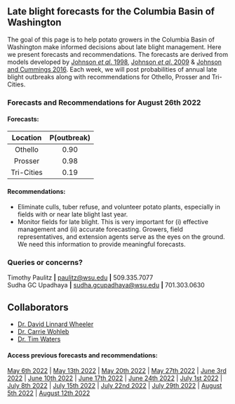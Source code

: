 ## Late blight forecasts for the Columbia Basin of Washington
The goal of this page is to help potato growers in the Columbia Basin of Washington make informed decisions about late blight management. Here we present forecasts and recommendations. The forecasts are derived from models developed by [Johnson *et al*. 1998](https://apsjournals.apsnet.org/doi/pdfplus/10.1094/PDIS.1998.82.6.642), [Johnson *et al*. 2009](https://apsjournals.apsnet.org/doi/pdfplus/10.1094/PDIS-93-3-0272) & [Johnson and Cummings 2016](https://link.springer.com/article/10.1007/s12230-016-9500-1). Each week, we will post probabilities of annual late blight outbreaks along with recommendations for Othello, Prosser and Tri-Cities.

###  Forecasts and Recommendations for August 26th 2022
#### Forecasts:

| Location | P(outbreak) |
| :---: | :---: |
| Othello | 0.90 |
| Prosser | 0.98 |
| Tri-Cities | 0.19 |

#### Recommendations:

* Eliminate culls, tuber refuse, and volunteer potato plants, especially in fields with or near late blight last year.
* Monitor fields for late blight. This is very important for (i) effective management and (ii) accurate forecasting. Growers, field representatives, and extension agents serve as the eyes on the ground. We need this information to provide meaningful forecasts.

### Queries or concerns?
Timothy Paulitz **|** paulitz@wsu.edu **|** 509.335.7077  
Sudha GC Upadhaya **|** sudha.gcupadhaya@wsu.edu **|** 701.303.0630

## Collaborators
- [Dr. David Linnard Wheeler](https://www.linkedin.com/in/david-linnard/)
- [Dr. Carrie Wohleb](http://potatoes.wsu.edu/personnel/wohleb/)
- [Dr. Tim Waters](http://potatoes.wsu.edu/personnel/waters/)


#### Access previous forecasts and recommendations:
[May 6th 2022](https://github.com/d-linnard/LateBlight/blob/main/Forecasts%26Recommendations/2022/5_6_22.md) | [May 13th 2022](https://github.com/d-linnard/LateBlight/blob/main/Forecasts%26Recommendations/2022/5_13_22.md) | [May 20th 2022](https://github.com/d-linnard/LateBlight/blob/main/Forecasts%26Recommendations/2022/5_20_22.md) | [May 27th 2022](https://github.com/d-linnard/LateBlight/blob/main/Forecasts%26Recommendations/2022/5_27_22.md) | [June 3rd 2022](https://github.com/d-linnard/LateBlight/blob/main/Forecasts%26Recommendations/2022/6_3_22.md) | [June 10th 2022](https://github.com/d-linnard/LateBlight/blob/main/Forecasts%26Recommendations/2022/6_10_22.md) | [June 17th 2022](https://github.com/d-linnard/LateBlight/blob/main/Forecasts%26Recommendations/2022/6_17_22.md) | [June 24th 2022](https://github.com/d-linnard/LateBlight/blob/main/Forecasts%26Recommendations/2022/6_24_22.md) | [July 1st 2022](https://github.com/d-linnard/LateBlight/blob/main/Forecasts%26Recommendations/2022/7_1_22.md) | [July 8th 2022](https://github.com/d-linnard/LateBlight/blob/main/Forecasts%26Recommendations/2022/7_8_22.md) | [July 15th 2022](https://github.com/d-linnard/LateBlight/blob/main/Forecasts%26Recommendations/2022/7_15_22.md) | [July 22nd 2022](https://github.com/d-linnard/LateBlight/blob/main/Forecasts%26Recommendations/2022/7_22_22.md) | [July 29th 2022](https://github.com/d-linnard/LateBlight/blob/main/Forecasts%26Recommendations/2022/7_29_22.md) | [August 5th 2022](https://github.com/d-linnard/LateBlight/blob/main/Forecasts%26Recommendations/2022/8_5_22.md) | [August 12th 2022](https://github.com/d-linnard/LateBlight/blob/main/Forecasts%26Recommendations/2022/8_12_22.md)
